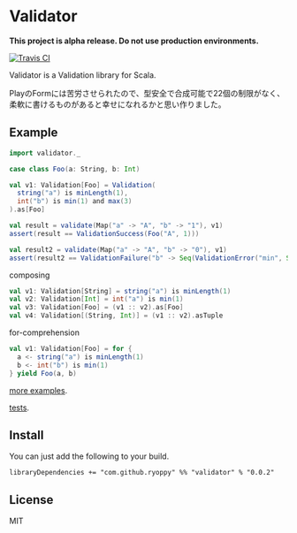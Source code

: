 # Validator

**This project is alpha release. Do not use production environments.**

[![Travis CI](https://travis-ci.org/ryoppy/validator.svg?branch=master)](https://travis-ci.org/ryoppy/validator)

Validator is a Validation library for Scala.

PlayのFormには苦労させられたので、型安全で合成可能で22個の制限がなく、柔軟に書けるものがあると幸せになれるかと思い作りました。

## Example

```scala
import validator._

case class Foo(a: String, b: Int)

val v1: Validation[Foo] = Validation(
  string("a") is minLength(1),
  int("b") is min(1) and max(3)
).as[Foo]

val result = validate(Map("a" -> "A", "b" -> "1"), v1)
assert(result == ValidationSuccess(Foo("A", 1)))

val result2 = validate(Map("a" -> "A", "b" -> "0"), v1)
assert(result2 == ValidationFailure("b" -> Seq(ValidationError("min", Seq("1")))))
```

composing

```scala
val v1: Validation[String] = string("a") is minLength(1)
val v2: Validation[Int] = int("a") is min(1)
val v3: Validation[Foo] = (v1 :: v2).as[Foo]
val v4: Validation[(String, Int)] = (v1 :: v2).asTuple
```

for-comprehension

```scala
val v1: Validation[Foo] = for {
  a <- string("a") is minLength(1)
  b <- int("b") is min(1)
} yield Foo(a, b)
```

[more examples](src/test/scala/validator/ExampleSpec.scala).

[tests](src/test/scala/validator).

## Install

You can just add the following to your build.

```
libraryDependencies += "com.github.ryoppy" %% "validator" % "0.0.2"
```

## License

MIT
